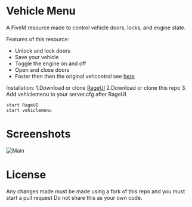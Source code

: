 # Vehicle Menu
A FiveM resource made to control vehicle doors, locks, and engine state.

Features of this resource:
* Unlock and lock doors
* Save your vehicle
* Toggle the engine on and off
* Open and close doors
* Faster then then the original vehcontrol see [here](https://arthurl.is-inside.me/LzpcqL7k.mp4)

Installation:
1.Download or clone [RageUI](https://github.com/iTexZoz/RageUI)
2.Download or clone this repo
3. Add vehiclemenu to your server.cfg after RageUI
```
start RageUI
start vehiclemenu
```
# Screenshots

![Main](https://arthurl.is-inside.me/hLXCED3U.jpg)

# License
Any changes made must be made using a fork of this repo and you must start a pull request
Do not share this as your own code. 
